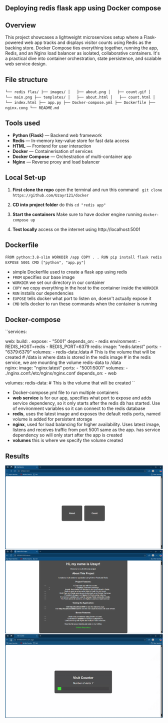 ## Deploying redis flask app using Docker compose

## Overview

This project showcases a lightweight microservices setup where a Flask-powered web app tracks and displays visitor counts using Redis as the backing store. Docker Compose ties everything together, running the app, Redis, and an Nginx load balancer as isolated, collaborative containers. It's a practical dive into container orchestration, state persistence, and scalable web service design.


## File structure
``
└── redis flas/
    ├── images/
    │   ├── about.png
    │   ├── count.gif
    │   └── main.png
    ├── templates/
    │   ├── about.html
    │   ├── count.html
    │   └── index.html
    ├── app.py
    ├── Docker-compose.yml
    ├── Dockerfile
    ├── nginx.cong
    └── README.md
    ``
## Tools used

- **Python (Flask)** — Backend web framework  
- **Redis** — In-memory key-value store for fast data access  
- **HTML** — Frontend for user interaction  
- **Docker** — Containerisation of services  
- **Docker Compose** — Orchestration of multi-container app  
- **Nginx** — Reverse proxy and load balancer  


## Local Set-up

1. **First clone the repo**
    open the terminal and run this command
    `` git clone https://github.com/Uzayr121/docker``

2. **CD into project folder**
    do this
    ``cd "redis app"``

3. **Start the containers**
    Make sure to have docker engine running
    ``docker-compose up``

4. **Test locally**
    access on the internet using http://localhost:5001



## Dockerfile

``FROM python:3.8-slim
WORKDIR /app
COPY . .
RUN pip install flask redis
EXPOSE 5001
CMD ["python", "app.py"]``

- simple Dockerfile used to create a flask app using redis
- `FROM` specifies our base image
- `WORKDIR` we set our directory in our container 
- `COPY` we copy everything in the host to the container inside the `WORKDIR`
- `RUN` installs our dependencies
- `EXPOSE` tells docker what port to listen on, doesn't actually expose it 
- `CMD` tells docker to run these commands when the container is running


## Docker-compose

``services:
  
  web: 
    build: .
    expose:
      - "5001"
    depends_on:
      - redis
    environment:
      - REDIS_HOST=redis
      - REDIS_PORT=6379
  redis: 
    image: "redis:latest"
    ports:
      - "6379:6379"
    volumes:
      - redis-data:/data  # This is the volume that will be created
      # /data is where data is stored in the redis image
      # in the redis service, we are mounting the volume redis-data to /data  
  nginx:
    image: "nginx:latest"
    ports: 
    - "5001:5001"
    volumes:
      - ./nginx.conf:/etc/nginx/nginx.conf
    depends_on:
      - web



volumes:
  redis-data: # This is the volume that will be created
``

- Docker-compose.yml file to run multiple containers
- **web service** is for our app, specifies what port to expose and adds service dependency, so it only starts after the redis db has started. Use of environment variables so it can connect to the redis database
- **redis**, uses the latest image and exposes the default redis ports, named volume is added for persistent storage 
- **nginx**, used for load balancing for higher availability. Uses latest image, listens and receives traffic from port 5001 same as the app. has service dependency so will only start after the app is created
- **volumes** this is where we specify the volume created


## Results

![main](/redis%20flask/images/main.png)
![about](/redis%20flask/images/about.png)
![count](/redis%20flask/images/count.gif)